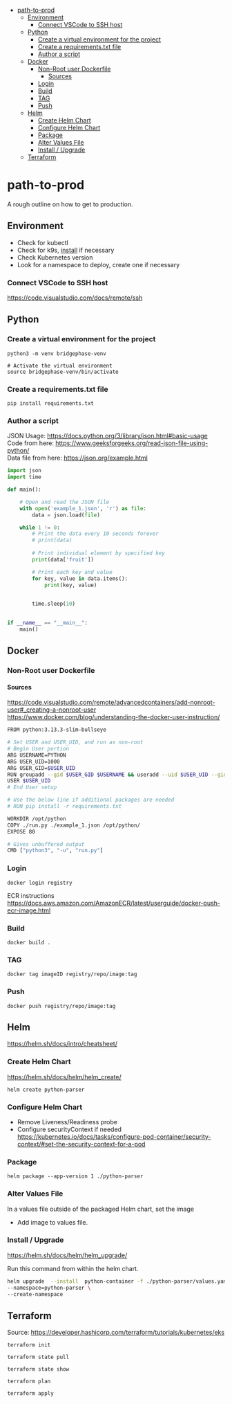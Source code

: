- [path-to-prod](#path-to-prod)
  - [Environment](#environment)
    - [Connect VSCode to SSH host](#connect-vscode-to-ssh-host)
  - [Python](#python)
    - [Create a virtual environment for the project](#create-a-virtual-environment-for-the-project)
    - [Create a requirements.txt file](#create-a-requirementstxt-file)
    - [Author a script](#author-a-script)
  - [Docker](#docker)
    - [Non-Root user Dockerfile](#non-root-user-dockerfile)
      - [Sources](#sources)
    - [Login](#login)
    - [Build](#build)
    - [TAG](#tag)
    - [Push](#push)
  - [Helm](#helm)
    - [Create Helm Chart](#create-helm-chart)
    - [Configure Helm Chart](#configure-helm-chart)
    - [Package](#package)
    - [Alter Values File](#alter-values-file)
    - [Install / Upgrade](#install--upgrade)
  - [Terraform](#terraform)


# path-to-prod
A rough outline on how to get to production. 

## Environment

- Check for kubectl
- Check for k9s, [install](https://github.com/derailed/k9s/releases) if necessary
- Check Kubernetes version
- Look for a namespace to deploy, create one if necessary

### Connect VSCode to SSH host
https://code.visualstudio.com/docs/remote/ssh



## Python

### Create a virtual environment for the project

```
python3 -m venv bridgephase-venv

# Activate the virtual environment
source bridgephase-venv/bin/activate
```

### Create a requirements.txt file

```
pip install requirements.txt
```

### Author a script
JSON Usage: https://docs.python.org/3/library/json.html#basic-usage  
Code from here: https://www.geeksforgeeks.org/read-json-file-using-python/  
Data file from here: https://json.org/example.html  

``` python
import json
import time

def main():

    # Open and read the JSON file
    with open('example_1.json', 'r') as file:
        data = json.load(file)

    while 1 != 0:
        # Print the data every 10 seconds forever
        # print(data)
        
        # Print individual element by specified key
        print(data['fruit'])

        # Print each key and value
        for key, value in data.items():
            print(key, value)

    
        time.sleep(10)
        

if __name__ == "__main__":
    main()
```



## Docker

### Non-Root user Dockerfile
#### Sources
https://code.visualstudio.com/remote/advancedcontainers/add-nonroot-user#_creating-a-nonroot-user
https://www.docker.com/blog/understanding-the-docker-user-instruction/  

``` bash
FROM python:3.13.3-slim-bullseye

# Set USER and USER_UID, and run as non-root
# Begin User portion
ARG USERNAME=PYTHON
ARG USER_UID=1000
ARG USER_GID=$USER_UID
RUN groupadd --gid $USER_GID $USERNAME && useradd --uid $USER_UID --gid $USER_GID -m $USERNAME
USER $USER_UID
# End User setup

# Use the below line if additional packages are needed
# RUN pip install -r requirements.txt

WORKDIR /opt/python
COPY ./run.py ./example_1.json /opt/python/
EXPOSE 80

# Gives unbuffered output
CMD ["python3", "-u", "run.py"]
```

### Login
`docker login registry`  


ECR instructions
https://docs.aws.amazon.com/AmazonECR/latest/userguide/docker-push-ecr-image.html

### Build
`docker build .`

### TAG
` docker tag imageID registry/repo/image:tag `

### Push
` docker push registry/repo/image:tag `


## Helm

https://helm.sh/docs/intro/cheatsheet/

### Create Helm Chart
https://helm.sh/docs/helm/helm_create/

```
helm create python-parser
```

### Configure Helm Chart
- Remove Liveness/Readiness probe
- Configure securityContext if needed https://kubernetes.io/docs/tasks/configure-pod-container/security-context/#set-the-security-context-for-a-pod


### Package

```
helm package --app-version 1 ./python-parser
```

### Alter Values File
In a values file outside of the packaged Helm chart, set the image

- Add image to values file.

### Install / Upgrade 

https://helm.sh/docs/helm/helm_upgrade/

Run this command from within the helm chart. 

``` bash
helm upgrade  --install  python-container -f ./python-parser/values.yaml python-parser-0.1.0.tgz \
--namespace=python-parser \
--create-namespace
```



## Terraform 

Source: https://developer.hashicorp.com/terraform/tutorials/kubernetes/eks

```
terraform init

terraform state pull

terraform state show

terraform plan

terraform apply
```
